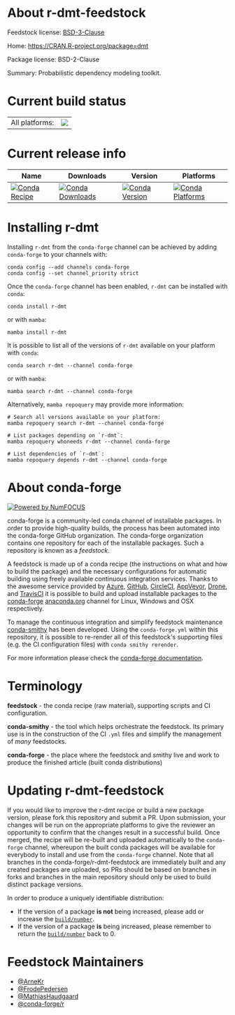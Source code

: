 About r-dmt-feedstock
=====================

Feedstock license: [BSD-3-Clause](https://github.com/conda-forge/r-dmt-feedstock/blob/main/LICENSE.txt)

Home: https://CRAN.R-project.org/package=dmt

Package license: BSD-2-Clause

Summary: Probabilistic dependency modeling toolkit.

Current build status
====================


<table><tr><td>All platforms:</td>
    <td>
      <a href="https://dev.azure.com/conda-forge/feedstock-builds/_build/latest?definitionId=4709&branchName=main">
        <img src="https://dev.azure.com/conda-forge/feedstock-builds/_apis/build/status/r-dmt-feedstock?branchName=main">
      </a>
    </td>
  </tr>
</table>

Current release info
====================

| Name | Downloads | Version | Platforms |
| --- | --- | --- | --- |
| [![Conda Recipe](https://img.shields.io/badge/recipe-r--dmt-green.svg)](https://anaconda.org/conda-forge/r-dmt) | [![Conda Downloads](https://img.shields.io/conda/dn/conda-forge/r-dmt.svg)](https://anaconda.org/conda-forge/r-dmt) | [![Conda Version](https://img.shields.io/conda/vn/conda-forge/r-dmt.svg)](https://anaconda.org/conda-forge/r-dmt) | [![Conda Platforms](https://img.shields.io/conda/pn/conda-forge/r-dmt.svg)](https://anaconda.org/conda-forge/r-dmt) |

Installing r-dmt
================

Installing `r-dmt` from the `conda-forge` channel can be achieved by adding `conda-forge` to your channels with:

```
conda config --add channels conda-forge
conda config --set channel_priority strict
```

Once the `conda-forge` channel has been enabled, `r-dmt` can be installed with `conda`:

```
conda install r-dmt
```

or with `mamba`:

```
mamba install r-dmt
```

It is possible to list all of the versions of `r-dmt` available on your platform with `conda`:

```
conda search r-dmt --channel conda-forge
```

or with `mamba`:

```
mamba search r-dmt --channel conda-forge
```

Alternatively, `mamba repoquery` may provide more information:

```
# Search all versions available on your platform:
mamba repoquery search r-dmt --channel conda-forge

# List packages depending on `r-dmt`:
mamba repoquery whoneeds r-dmt --channel conda-forge

# List dependencies of `r-dmt`:
mamba repoquery depends r-dmt --channel conda-forge
```


About conda-forge
=================

[![Powered by
NumFOCUS](https://img.shields.io/badge/powered%20by-NumFOCUS-orange.svg?style=flat&colorA=E1523D&colorB=007D8A)](https://numfocus.org)

conda-forge is a community-led conda channel of installable packages.
In order to provide high-quality builds, the process has been automated into the
conda-forge GitHub organization. The conda-forge organization contains one repository
for each of the installable packages. Such a repository is known as a *feedstock*.

A feedstock is made up of a conda recipe (the instructions on what and how to build
the package) and the necessary configurations for automatic building using freely
available continuous integration services. Thanks to the awesome service provided by
[Azure](https://azure.microsoft.com/en-us/services/devops/), [GitHub](https://github.com/),
[CircleCI](https://circleci.com/), [AppVeyor](https://www.appveyor.com/),
[Drone](https://cloud.drone.io/welcome), and [TravisCI](https://travis-ci.com/)
it is possible to build and upload installable packages to the
[conda-forge](https://anaconda.org/conda-forge) [anaconda.org](https://anaconda.org/)
channel for Linux, Windows and OSX respectively.

To manage the continuous integration and simplify feedstock maintenance
[conda-smithy](https://github.com/conda-forge/conda-smithy) has been developed.
Using the ``conda-forge.yml`` within this repository, it is possible to re-render all of
this feedstock's supporting files (e.g. the CI configuration files) with ``conda smithy rerender``.

For more information please check the [conda-forge documentation](https://conda-forge.org/docs/).

Terminology
===========

**feedstock** - the conda recipe (raw material), supporting scripts and CI configuration.

**conda-smithy** - the tool which helps orchestrate the feedstock.
                   Its primary use is in the construction of the CI ``.yml`` files
                   and simplify the management of *many* feedstocks.

**conda-forge** - the place where the feedstock and smithy live and work to
                  produce the finished article (built conda distributions)


Updating r-dmt-feedstock
========================

If you would like to improve the r-dmt recipe or build a new
package version, please fork this repository and submit a PR. Upon submission,
your changes will be run on the appropriate platforms to give the reviewer an
opportunity to confirm that the changes result in a successful build. Once
merged, the recipe will be re-built and uploaded automatically to the
`conda-forge` channel, whereupon the built conda packages will be available for
everybody to install and use from the `conda-forge` channel.
Note that all branches in the conda-forge/r-dmt-feedstock are
immediately built and any created packages are uploaded, so PRs should be based
on branches in forks and branches in the main repository should only be used to
build distinct package versions.

In order to produce a uniquely identifiable distribution:
 * If the version of a package **is not** being increased, please add or increase
   the [``build/number``](https://docs.conda.io/projects/conda-build/en/latest/resources/define-metadata.html#build-number-and-string).
 * If the version of a package **is** being increased, please remember to return
   the [``build/number``](https://docs.conda.io/projects/conda-build/en/latest/resources/define-metadata.html#build-number-and-string)
   back to 0.

Feedstock Maintainers
=====================

* [@ArneKr](https://github.com/ArneKr/)
* [@FrodePedersen](https://github.com/FrodePedersen/)
* [@MathiasHaudgaard](https://github.com/MathiasHaudgaard/)
* [@conda-forge/r](https://github.com/conda-forge/r/)

